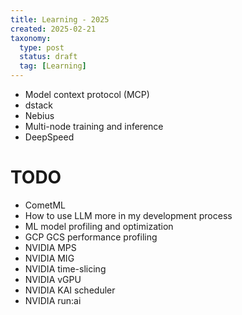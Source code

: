```yaml
---
title: Learning - 2025
created: 2025-02-21
taxonomy:
  type: post
  status: draft
  tag: [Learning]
---
```


* Model context protocol (MCP)
* dstack
* Nebius
* Multi-node training and inference
* DeepSpeed

# TODO
* CometML
* How to use LLM more in my development process
* ML model profiling and optimization
* GCP GCS performance profiling
* NVIDIA MPS
* NVIDIA MIG
* NVIDIA time-slicing
* NVIDIA vGPU
* NVIDIA KAI scheduler
* NVIDIA run:ai
